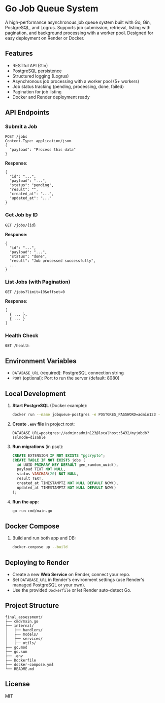 # Go Job Queue System

A high-performance asynchronous job queue system built with Go, Gin, PostgreSQL, and Logrus. Supports job submission, retrieval, listing with pagination, and background processing with a worker pool. Designed for easy deployment on Render or Docker.

## Features
- RESTful API (Gin)
- PostgreSQL persistence
- Structured logging (Logrus)
- Asynchronous job processing with a worker pool (5+ workers)
- Job status tracking (pending, processing, done, failed)
- Pagination for job listing
- Docker and Render deployment ready

## API Endpoints

### Submit a Job
```
POST /jobs
Content-Type: application/json
{
  "payload": "Process this data"
}
```
**Response:**
```
{
  "id": "...",
  "payload": "...",
  "status": "pending",
  "result": "",
  "created_at": "...",
  "updated_at": "..."
}
```

### Get Job by ID
```
GET /jobs/{id}
```
**Response:**
```
{
  "id": "...",
  "payload": "...",
  "status": "done",
  "result": "Job processed successfully",
  ...
}
```

### List Jobs (with Pagination)
```
GET /jobs?limit=10&offset=0
```
**Response:**
```
[
  { ... },
  { ... }
]
```

### Health Check
```
GET /health
```

## Environment Variables
- `DATABASE_URL` (required): PostgreSQL connection string
- `PORT` (optional): Port to run the server (default: 8080)

## Local Development
1. **Start PostgreSQL** (Docker example):
   ```sh
   docker run --name jobqueue-postgres -e POSTGRES_PASSWORD=admin123 -e POSTGRES_USER=admin -e POSTGRES_DB=myjobdb -p 5432:5432 -d postgres:15
   ```
2. **Create `.env` file** in project root:
   ```
   DATABASE_URL=postgres://admin:admin123@localhost:5432/myjobdb?sslmode=disable
   ```
3. **Run migrations** (in psql):
   ```sql
   CREATE EXTENSION IF NOT EXISTS "pgcrypto";
   CREATE TABLE IF NOT EXISTS jobs (
     id UUID PRIMARY KEY DEFAULT gen_random_uuid(),
     payload TEXT NOT NULL,
     status VARCHAR(20) NOT NULL,
     result TEXT,
     created_at TIMESTAMPTZ NOT NULL DEFAULT NOW(),
     updated_at TIMESTAMPTZ NOT NULL DEFAULT NOW()
   );
   ```
4. **Run the app:**
   ```sh
   go run cmd/main.go
   ```

## Docker Compose
1. Build and run both app and DB:
   ```sh
   docker-compose up --build
   ```

## Deploying to Render
- Create a new **Web Service** on Render, connect your repo.
- Set `DATABASE_URL` in Render's environment settings (use Render's managed PostgreSQL or your own).
- Use the provided `Dockerfile` or let Render auto-detect Go.

## Project Structure
```
final_assessment/
├── cmd/main.go
├── internal/
│   ├── handlers/
│   ├── models/
│   ├── services/
│   ├── utils/
├── go.mod
├── go.sum
├── .env
├── Dockerfile
├── docker-compose.yml
└── README.md
```

## License
MIT

